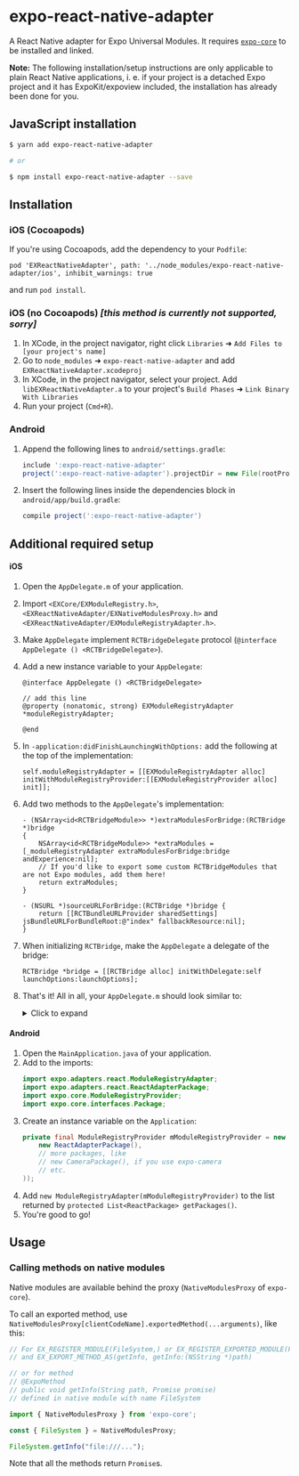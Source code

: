 # expo-react-native-adapter

A React Native adapter for Expo Universal Modules. It requires [`expo-core`](https://github.com/expo/expo-core) to be installed and linked.

**Note:** The following installation/setup instructions are only applicable to plain React Native applications, i. e. if your project is a detached Expo project and it has ExpoKit/expoview included, the installation has already been done for you.

## JavaScript installation

```sh
$ yarn add expo-react-native-adapter

# or

$ npm install expo-react-native-adapter --save
```

## Installation

### iOS (Cocoapods)

If you're using Cocoapods, add the dependency to your `Podfile`:

`pod 'EXReactNativeAdapter', path: '../node_modules/expo-react-native-adapter/ios', inhibit_warnings: true`

and run `pod install`.

### iOS (no Cocoapods) _[this method is currently not supported, sorry]_

1.  In XCode, in the project navigator, right click `Libraries` ➜ `Add Files to [your project's name]`
2.  Go to `node_modules` ➜ `expo-react-native-adapter` and add `EXReactNativeAdapter.xcodeproj`
3.  In XCode, in the project navigator, select your project. Add `libEXReactNativeAdapter.a` to your project's `Build Phases` ➜ `Link Binary With Libraries`
4.  Run your project (`Cmd+R`).

### Android

1.  Append the following lines to `android/settings.gradle`:
    ```gradle
    include ':expo-react-native-adapter'
    project(':expo-react-native-adapter').projectDir = new File(rootProject.projectDir, '../node_modules/expo-react-native-adapter/android')
    ```
2.  Insert the following lines inside the dependencies block in `android/app/build.gradle`:
    ```gradle
    compile project(':expo-react-native-adapter')
    ```

## Additional required setup

#### iOS

1. Open the `AppDelegate.m` of your application.
2. Import `<EXCore/EXModuleRegistry.h>`, `<EXReactNativeAdapter/EXNativeModulesProxy.h>` and `<EXReactNativeAdapter/EXModuleRegistryAdapter.h>`.
3. Make `AppDelegate` implement `RCTBridgeDelegate` protocol (`@interface AppDelegate () <RCTBridgeDelegate>`).
4. Add a new instance variable to your `AppDelegate`:
    ```objc
    @interface AppDelegate () <RCTBridgeDelegate>

    // add this line
    @property (nonatomic, strong) EXModuleRegistryAdapter *moduleRegistryAdapter;

    @end
    ```
5. In `-application:didFinishLaunchingWithOptions:` add the following at the top of the implementation:
    ```objc
    self.moduleRegistryAdapter = [[EXModuleRegistryAdapter alloc] initWithModuleRegistryProvider:[[EXModuleRegistryProvider alloc] init]];
    ```
4. Add two methods to the `AppDelegate`'s implementation:
    ```objc
    - (NSArray<id<RCTBridgeModule>> *)extraModulesForBridge:(RCTBridge *)bridge
    {
        NSArray<id<RCTBridgeModule>> *extraModules = [_moduleRegistryAdapter extraModulesForBridge:bridge andExperience:nil];
        // If you'd like to export some custom RCTBridgeModules that are not Expo modules, add them here!
        return extraModules;
    }

    - (NSURL *)sourceURLForBridge:(RCTBridge *)bridge {
        return [[RCTBundleURLProvider sharedSettings] jsBundleURLForBundleRoot:@"index" fallbackResource:nil];
    }
    ```
5. When initializing `RCTBridge`, make the `AppDelegate` a delegate of the bridge:
    ```objc
    RCTBridge *bridge = [[RCTBridge alloc] initWithDelegate:self launchOptions:launchOptions];
    ```
6. That's it! All in all, your `AppDelegate.m` should look similar to:
    <details>
        <summary>Click to expand</summary>
        <p>

    ```objc
    #import "AppDelegate.h"

    #import <React/RCTBundleURLProvider.h>
    #import <React/RCTRootView.h>

    #import <EXCore/EXModuleRegistry.h>
    #import <EXReactNativeAdapter/EXNativeModulesProxy.h>
    #import <EXReactNativeAdapter/EXModuleRegistryAdapter.h>

    @interface AppDelegate () <RCTBridgeDelegate>

    @property (nonatomic, strong) EXModuleRegistryAdapter *moduleRegistryAdapter;

    @end

    @implementation AppDelegate

    - (BOOL)application:(UIApplication *)application didFinishLaunchingWithOptions:(NSDictionary *)launchOptions
    {
        self.moduleRegistryAdapter = [[EXModuleRegistryAdapter alloc] initWithModuleRegistryProvider:[[EXModuleRegistryProvider alloc] init]];
        RCTBridge *bridge = [[RCTBridge alloc] initWithDelegate:self launchOptions:launchOptions];
        RCTRootView *rootView = [[RCTRootView alloc] initWithBridge:bridge moduleName:@"YOUR_MODULE_NAME" initialProperties:nil];
        rootView.backgroundColor = [[UIColor alloc] initWithRed:1.0f green:1.0f blue:1.0f alpha:1];

        self.window = [[UIWindow alloc] initWithFrame:[UIScreen mainScreen].bounds];
        UIViewController *rootViewController = [UIViewController new];
        rootViewController.view = rootView;
        self.window.rootViewController = rootViewController;
        [self.window makeKeyAndVisible];
        return YES;
    }

    - (NSArray<id<RCTBridgeModule>> *)extraModulesForBridge:(RCTBridge *)bridge
    {
        NSArray<id<RCTBridgeModule>> *extraModules = [_moduleRegistryAdapter extraModulesForBridge:bridge andExperience:nil];
        // If you'd like to export some custom RCTBridgeModules that are not Expo modules, add them here!
        return extraModules;
    }

    - (NSURL *)sourceURLForBridge:(RCTBridge *)bridge {
        return [[RCTBundleURLProvider sharedSettings] jsBundleURLForBundleRoot:@"index" fallbackResource:nil];
    }

    @end
    ```

    </details>

#### Android

1. Open the `MainApplication.java` of your application.
2. Add to the imports:
    ```java
    import expo.adapters.react.ModuleRegistryAdapter;
    import expo.adapters.react.ReactAdapterPackage;
    import expo.core.ModuleRegistryProvider;
    import expo.core.interfaces.Package;
    ```
3. Create an instance variable on the `Application`:
    ```java
    private final ModuleRegistryProvider mModuleRegistryProvider = new ModuleRegistryProvider(Arrays.<Package>asList(
        new ReactAdapterPackage(),
        // more packages, like
        // new CameraPackage(), if you use expo-camera
        // etc.
    ));
    ```
4. Add `new ModuleRegistryAdapter(mModuleRegistryProvider)` to the list returned by `protected List<ReactPackage> getPackages()`.
5. You're good to go!

## Usage

### Calling methods on native modules

Native modules are available behind the proxy (`NativeModulesProxy` of `expo-core`).

To call an exported method, use `NativeModulesProxy[clientCodeName].exportedMethod(...arguments)`, like this:

```js
// For EX_REGISTER_MODULE(FileSystem,) or EX_REGISTER_EXPORTED_MODULE(FileSystem)
// and EX_EXPORT_METHOD_AS(getInfo, getInfo:(NSString *)path)

// or for method
// @ExpoMethod
// public void getInfo(String path, Promise promise)
// defined in native module with name FileSystem

import { NativeModulesProxy } from 'expo-core';

const { FileSystem } = NativeModulesProxy;

FileSystem.getInfo("file:///...");
```

Note that all the methods return `Promise`s.
